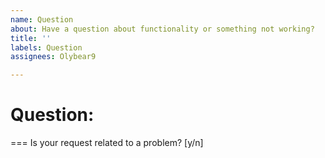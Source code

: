 ```yaml
---
name: Question
about: Have a question about functionality or something not working?
title: ''
labels: Question
assignees: Olybear9

---
```


# Question:
<!-- What is your question(s)? -->

===
Is your request related to a problem? [y/n]
